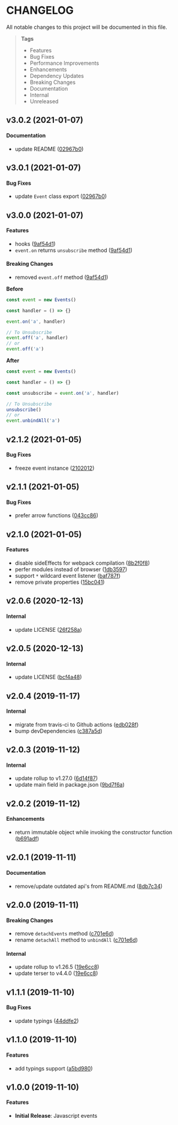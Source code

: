 # CHANGELOG

All notable changes to this project will be documented in this file.

> **Tags**
>
> - Features
> - Bug Fixes
> - Performance Improvements
> - Enhancements
> - Dependency Updates
> - Breaking Changes
> - Documentation
> - Internal
> - Unreleased

## v3.0.2 (2021-01-07)

#### Documentation

- update README ([02967b0](https://github.com/sibiraj-s/capillaries/commit/02967b0))

## v3.0.1 (2021-01-07)

#### Bug Fixes

- update `Event` class export ([02967b0](https://github.com/sibiraj-s/capillaries/commit/02967b0))

## v3.0.0 (2021-01-07)

#### Features

- hooks ([9af54d1](https://github.com/sibiraj-s/capillaries/commit/9af54d1))
- `event.on` returns `unsubscribe` method ([9af54d1](https://github.com/sibiraj-s/capillaries/commit/9af54d1))

#### Breaking Changes

- removed `event.off` method ([9af54d1](https://github.com/sibiraj-s/capillaries/commit/9af54d1))

**Before**

```js
const event = new Events()

const handler = () => {}

event.on('a', handler)

// To Unsubscribe
event.off('a', handler)
// or
event.off('a')
```

**After**

```js
const event = new Events()

const handler = () => {}

const unsubscribe = event.on('a', handler)

// To Unsubscribe
unsubscribe()
// or
event.unbindAll('a')
```


## v2.1.2 (2021-01-05)

#### Bug Fixes

- freeze event instance ([2102012](https://github.com/sibiraj-s/capillaries/commit/2102012))

## v2.1.1 (2021-01-05)

#### Bug Fixes

- prefer arrow functions ([043cc86](https://github.com/sibiraj-s/capillaries/commit/043cc86))

## v2.1.0 (2021-01-05)

#### Features

- disable sideEffects for webpack compilation ([8b2f0f8](https://github.com/sibiraj-s/capillaries/commit/8b2f0f8))
- perfer modules instead of browser ([1db3597](https://github.com/sibiraj-s/capillaries/commit/1db3597))
- support `*` wildcard event listener ([baf787f](https://github.com/sibiraj-s/capillaries/commit/baf787f))
- remove private properties ([15bc041](https://github.com/sibiraj-s/capillaries/commit/15bc041))

## v2.0.6 (2020-12-13)

#### Internal

- update LICENSE ([26f258a](https://github.com/sibiraj-s/capillaries/commit/26f258a))

## v2.0.5 (2020-12-13)

#### Internal

- update LICENSE ([bcf4a48](https://github.com/sibiraj-s/capillaries/commit/bcf4a48))

## v2.0.4 (2019-11-17)

#### Internal

- migrate from travis-ci to Github actions ([edb028f](https://github.com/sibiraj-s/capillaries/commit/edb028f))
- bump devDependencies ([c387a5d](https://github.com/sibiraj-s/capillaries/commit/c387a5d))

## v2.0.3 (2019-11-12)

#### Internal

- update rollup to v1.27.0 ([6d14f87](https://github.com/sibiraj-s/capillaries/commit/6d14f87))
- update main field in package.json ([9bd7f6a](https://github.com/sibiraj-s/capillaries/commit/9bd7f6a))

## v2.0.2 (2019-11-12)

#### Enhancements

- return immutable object while invoking the constructor function ([b691adf](https://github.com/sibiraj-s/capillaries/commit/b691adf))

## v2.0.1 (2019-11-11)

#### Documentation

- remove/update outdated api's from README.md ([8db7c34](https://github.com/sibiraj-s/capillaries/commit/8db7c34))

## v2.0.0 (2019-11-11)

#### Breaking Changes

- remove `detachEvents` method ([c701e6d](https://github.com/sibiraj-s/capillaries/commit/c701e6d))
- rename `detachAll` method to `unbindAll` ([c701e6d](https://github.com/sibiraj-s/capillaries/commit/c701e6d))

#### Internal

- update rollup to v1.26.5 ([19e6cc8](https://github.com/sibiraj-s/capillaries/commit/19e6cc8))
- update terser to v4.4.0 ([19e6cc8](https://github.com/sibiraj-s/capillaries/commit/19e6cc8))

## v1.1.1 (2019-11-10)

#### Bug Fixes

- update typings ([44ddfe2](https://github.com/sibiraj-s/capillaries/commit/44ddfe2))

## v1.1.0 (2019-11-10)

#### Features

- add typings support ([a5bd980](https://github.com/sibiraj-s/capillaries/commit/a5bd980))

## v1.0.0 (2019-11-10)

#### Features

- **Initial Release**: Javascript events
